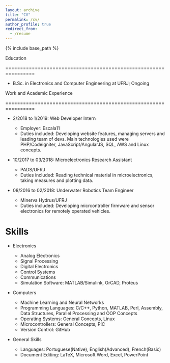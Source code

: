 ```yaml
---
layout: archive
title: "CV"
permalink: /cv/
author_profile: true
redirect_from:
  - /resume
---
```


{% include base_path %}

Education

================================================================

* B.Sc. in Electronics and Computer Engineering at UFRJ; Ongoing

Work and Academic Experience

================================================================



* 2/2018 to 1/2019: Web Developer Intern
  * Employer: Escala11
  * Duties included: Developing website features, managing servers and leading team of devs. Main technologies used were PHP/Codeigniter, JavaScript/AngularJS, SQL, AWS and Linux concepts.   

* 10/2017 to 03/2018: Microelectronics Research Assistant
  * PADS/UFRJ 
  * Duties included: Reading technical material in microelectronics, taking measures and plotting data.
  
* 08/2016 to 02/2018: Underwater Robotics Team Engineer
  * Minerva Hydrus/UFRJ 
  * Duties included: Developing micrcontroller firmware and sensor electronics for remotely operated vehicles.

Skills
=================================================================

* Electronics
  * Analog Electronics  
  * Signal Processing 
  * Digital Electronics 
  * Control Systems 
  * Communications 
  * Simulation Software: MATLAB/Simulink, OrCAD, Proteus

* Computers
  * Machine Learning and Neural Networks
  * Programming Languages: C/C++, Python, MATLAB, Perl, Assembly, Data Structures, Parallel Processing and OOP Concepts 
  * Operating Systems: General Concepts, Linux
  * Microcontrollers: General Concepts, PIC
  * Version Control: GitHub

* General Skills
  * Languages: Portuguese(Native), English(Advanced), French(Basic)
  * Document Editing: LaTeX, Microsoft Word, Excel, PowerPoint


  
